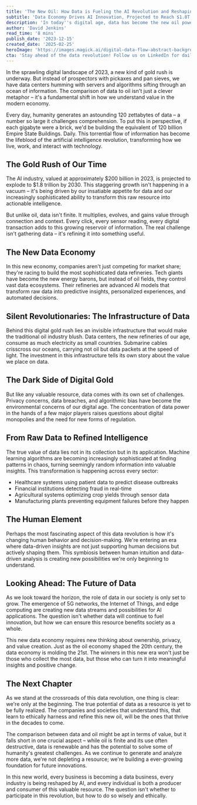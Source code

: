 ```yaml
---
title: 'The New Oil: How Data is Fueling the AI Revolution and Reshaping Our Future'
subtitle: 'Data Economy Drives AI Innovation, Projected to Reach $1.8T by 2030'
description: 'In today''s digital age, data has become the new oil powering the AI revolution. With daily global data generation reaching 120 zettabytes and the AI industry projected to hit $1.8 trillion by 2030, we''re witnessing a transformation in how value is created and captured. This article explores how data is reshaping our future, from infrastructure challenges to ethical considerations, and why every business must become a data business to thrive in the modern economy.'
author: 'David Jenkins'
read_time: '8 mins'
publish_date: '2023-12-15'
created_date: '2025-02-25'
heroImage: 'https://images.magick.ai/digital-data-flow-abstract-background.jpg'
cta: 'Stay ahead of the data revolution! Follow us on LinkedIn for daily insights into how AI and data are transforming industries and shaping our future.'
---
```


In the sprawling digital landscape of 2023, a new kind of gold rush is underway. But instead of prospectors with pickaxes and pan sieves, we have data centers humming with servers and algorithms sifting through an ocean of information. The comparison of data to oil isn't just a clever metaphor – it's a fundamental shift in how we understand value in the modern economy.

Every day, humanity generates an astounding 120 zettabytes of data – a number so large it challenges comprehension. To put this in perspective, if each gigabyte were a brick, we'd be building the equivalent of 120 billion Empire State Buildings. Daily. This torrential flow of information has become the lifeblood of the artificial intelligence revolution, transforming how we live, work, and interact with technology.

## The Gold Rush of Our Time

The AI industry, valued at approximately $200 billion in 2023, is projected to explode to $1.8 trillion by 2030. This staggering growth isn't happening in a vacuum – it's being driven by our insatiable appetite for data and our increasingly sophisticated ability to transform this raw resource into actionable intelligence.

But unlike oil, data isn't finite. It multiplies, evolves, and gains value through connection and context. Every click, every sensor reading, every digital transaction adds to this growing reservoir of information. The real challenge isn't gathering data – it's refining it into something useful.

## The New Data Economy

In this new economy, companies aren't just competing for market share; they're racing to build the most sophisticated data refineries. Tech giants have become the new energy barons, but instead of oil fields, they control vast data ecosystems. Their refineries are advanced AI models that transform raw data into predictive insights, personalized experiences, and automated decisions.

## Silent Revolutionaries: The Infrastructure of Data

Behind this digital gold rush lies an invisible infrastructure that would make the traditional oil industry blush. Data centers, the new refineries of our age, consume as much electricity as small countries. Submarine cables crisscross our oceans, carrying not oil but data packets at the speed of light. The investment in this infrastructure tells its own story about the value we place on data.

## The Dark Side of Digital Gold

But like any valuable resource, data comes with its own set of challenges. Privacy concerns, data breaches, and algorithmic bias have become the environmental concerns of our digital age. The concentration of data power in the hands of a few major players raises questions about digital monopolies and the need for new forms of regulation.

## From Raw Data to Refined Intelligence

The true value of data lies not in its collection but in its application. Machine learning algorithms are becoming increasingly sophisticated at finding patterns in chaos, turning seemingly random information into valuable insights. This transformation is happening across every sector:

- Healthcare systems using patient data to predict disease outbreaks
- Financial institutions detecting fraud in real-time
- Agricultural systems optimizing crop yields through sensor data
- Manufacturing plants preventing equipment failures before they happen

## The Human Element

Perhaps the most fascinating aspect of this data revolution is how it's changing human behavior and decision-making. We're entering an era where data-driven insights are not just supporting human decisions but actively shaping them. This symbiosis between human intuition and data-driven analysis is creating new possibilities we're only beginning to understand.

## Looking Ahead: The Future of Data

As we look toward the horizon, the role of data in our society is only set to grow. The emergence of 5G networks, the Internet of Things, and edge computing are creating new data streams and possibilities for AI applications. The question isn't whether data will continue to fuel innovation, but how we can ensure this resource benefits society as a whole.

This new data economy requires new thinking about ownership, privacy, and value creation. Just as the oil economy shaped the 20th century, the data economy is molding the 21st. The winners in this new era won't just be those who collect the most data, but those who can turn it into meaningful insights and positive change.

## The Next Chapter

As we stand at the crossroads of this data revolution, one thing is clear: we're only at the beginning. The true potential of data as a resource is yet to be fully realized. The companies and societies that understand this, that learn to ethically harness and refine this new oil, will be the ones that thrive in the decades to come.

The comparison between data and oil might be apt in terms of value, but it falls short in one crucial aspect – while oil is finite and its use often destructive, data is renewable and has the potential to solve some of humanity's greatest challenges. As we continue to generate and analyze more data, we're not depleting a resource; we're building a ever-growing foundation for future innovations.

In this new world, every business is becoming a data business, every industry is being reshaped by AI, and every individual is both a producer and consumer of this valuable resource. The question isn't whether to participate in this revolution, but how to do so wisely and ethically.